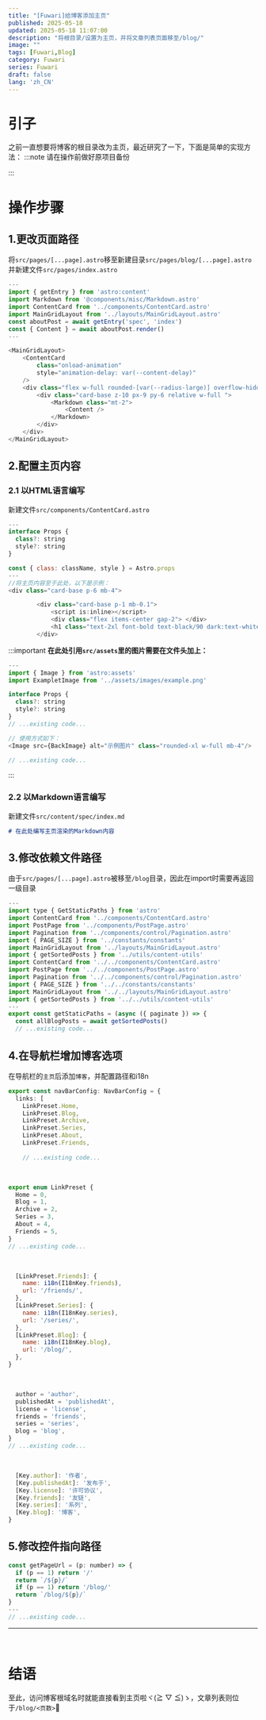 ```yaml
---
title: "[Fuwari]给博客添加主页"
published: 2025-05-18
updated: 2025-05-18 11:07:00
description: "将根目录/设置为主页，并将文章列表页面移至/blog/"
image: ""
tags: [Fuwari,Blog]
category: Fuwari
series: Fuwari
draft: false
lang: 'zh_CN'
---
```


# 引子
之前一直想要将博客的根目录改为主页，最近研究了一下，下面是简单的实现方法：
:::note
请在操作前做好原项目备份

:::

# 操作步骤
## 1.更改页面路径
将`src/pages/[...page].astro`移至新建目录`src/pages/blog/[...page].astro`<br/>
并新建文件`src/pages/index.astro`

```js title="index.astro" ins={1-22}
---
import { getEntry } from 'astro:content'
import Markdown from '@components/misc/Markdown.astro'
import ContentCard from '../components/ContentCard.astro'
import MainGridLayout from '../layouts/MainGridLayout.astro'
const aboutPost = await getEntry('spec', 'index')
const { Content } = await aboutPost.render()
---

<MainGridLayout>
    <ContentCard 
        class="onload-animation" 
        style="animation-delay: var(--content-delay)"
    />
    <div class="flex w-full rounded-[var(--radius-large)] overflow-hidden relative min-h-32 mb-4">
        <div class="card-base z-10 px-9 py-6 relative w-full ">
            <Markdown class="mt-2">
                <Content />
            </Markdown>
        </div>
    </div>
</MainGridLayout>
```

## 2.配置主页内容

### 2.1 以HTML语言编写
新建文件`src/components/ContentCard.astro`

```js title="ContentCard.astro" {9} ins={1-8,10-16}
---
interface Props {
  class?: string
  style?: string
}

const { class: className, style } = Astro.props
---
//将主页内容至于此处，以下是示例：
<div class="card-base p-6 mb-4">

        <div class="card-base p-1 mb-0.1">
            <script is:inline></script>
            <div class="flex items-center gap-2"> </div>
            <h1 class="text-2xl font-bold text-black/90 dark:text-white/90">Welcome to my blog,👋</h1>
        </div>

```
:::important
**在此处引用`src/assets`里的图片需要在文件头加上：**
```js title="ContentCard.astro" ins={2-3,12}
---
import { Image } from 'astro:assets'
import ExampletImage from '../assets/images/example.png'

interface Props {
  class?: string
  style?: string
}
// ...existing code...

// 使用方式如下：
<Image src={BackImage} alt="示例图片" class="rounded-xl w-full mb-4"/>

// ...existing code...
```
:::

### 2.2 以Markdown语言编写
新建文件`src/content/spec/index.md`
```md title="src/content/spec/index.md" ins={1}
# 在此处编写主页渲染的Markdown内容
```

## 3.修改依赖文件路径

由于`src/pages/[...page].astro`被移至`/blog`目录，因此在import时需要再返回一级目录
```js title="src/pages/[...page].astro" ins={9-14} del={3-8}
---
import type { GetStaticPaths } from 'astro'
import ContentCard from '../components/ContentCard.astro'
import PostPage from '../components/PostPage.astro'
import Pagination from '../components/control/Pagination.astro'
import { PAGE_SIZE } from '../constants/constants'
import MainGridLayout from '../layouts/MainGridLayout.astro'
import { getSortedPosts } from '../utils/content-utils'
import ContentCard from '../../components/ContentCard.astro'
import PostPage from '../../components/PostPage.astro'
import Pagination from '../../components/control/Pagination.astro'
import { PAGE_SIZE } from '../../constants/constants'
import MainGridLayout from '../../layouts/MainGridLayout.astro'
import { getSortedPosts } from '../../utils/content-utils'
---
export const getStaticPaths = (async ({ paginate }) => {
  const allBlogPosts = await getSortedPosts()
  // ...existing code...
```

## 4.在导航栏增加博客选项
在导航栏的`主页`后添加`博客`，并配置路径和i18n
```typescript title="src/config.ts" startLineNumber=41 ins={4}
export const navBarConfig: NavBarConfig = {
  links: [
    LinkPreset.Home,
    LinkPreset.Blog,
    LinkPreset.Archive,
    LinkPreset.Series,
    LinkPreset.About,
    LinkPreset.Friends,
 
    // ...existing code...
```
<br/>

```js title="src/types/config.ts" startLineNumber=38 ins={3} "2" "3" "4" "5"
export enum LinkPreset {
  Home = 0,
  Blog = 1,
  Archive = 2,
  Series = 3,
  About = 4,
  Friends = 5,
}
// ...existing code...
```
<br/>

```js title="src/constants/link-presets.ts" startLineNumber=18 ins={9-12}
  [LinkPreset.Friends]: {
    name: i18n(I18nKey.friends),
    url: '/friends/',
  },
  [LinkPreset.Series]: {
    name: i18n(I18nKey.series),
    url: '/series/',
  },
  [LinkPreset.Blog]: {
    name: i18n(I18nKey.blog),
    url: '/blog/',
  },
}
```
<br/>

```js title="src/i18n/i18nKey.ts" startLineNumber=32 ins={6}
  author = 'author',
  publishedAt = 'publishedAt',
  license = 'license',
  friends = 'friends',
  series = 'series',
  blog = 'blog',
}
// ...existing code...
```
<br/>

```js title="src/i18n/languages/zh_CN.ts" startLineNumber=35 ins={6}
  [Key.author]: '作者',
  [Key.publishedAt]: '发布于',
  [Key.license]: '许可协议',
  [Key.friends]: '友链',
  [Key.series]: '系列',
  [Key.blog]: '博客',
}
```

## 5.修改控件指向路径

```js title="src/components/control/Pagination.astro" startLineNumber=47 ins={4-5} del={2-3} ins="blog/"
const getPageUrl = (p: number) => {
  if (p == 1) return '/'
  return `/${p}/`
  if (p == 1) return '/blog/'
  return `/blog/${p}/`
}
---
// ...existing code...
```
---
<br/>

# 结语
至此，访问博客根域名时就能直接看到主页啦ヾ(≧ ▽ ≦)ゝ，文章列表则位于`/blog/<页数>`🎉 

